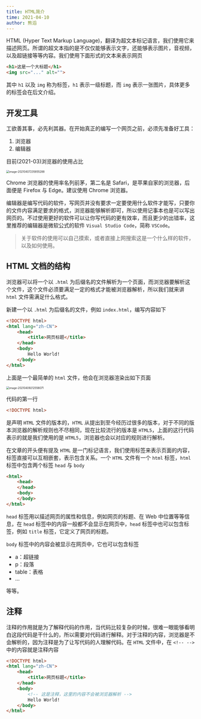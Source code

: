 ```yaml
---
title: HTML简介
time: 2021-04-10
author: 熊滔
---
```


HTML (Hyper Text Markup Language)，翻译为超文本标记语言，我们使用它来描述网页。所谓的超文本指的是不仅仅能够表示文字，还能够表示图片，音视频，以及超链接等等内容。我们使用下面形式的文本来表示网页

```html
<h1>这是一个大标题</h1>
<img src="..." alt="">
```

其中 `h1` 以及 `img` 称为标签，`h1` 表示一级标题，而 `img` 表示一张图片，具体更多的标签会在后文介绍。

## 开发工具

工欲善其事，必先利其器。在开始真正的编写一个网页之前，必须先准备好工具：

1. 浏览器
2. 编辑器

目前(2021-03)浏览器的使用占比

<img src="https://cdn.jsdelivr.net/gh/LastKnightCoder/ImgHosting2/20210407235855.png" alt="image-20210407235855288" style="zoom:50%;" />

Chrome 浏览器的使用率名列前茅，第二名是 Safari，是苹果自家的浏览器，后面便是 Firefox 与 Edge。建议使用 Chrome 浏览器。

编辑器是编写代码的软件，写网页并没有要求一定要使用什么软件才能写，只要你的文件内容满足要求的格式，浏览器能够解析即可，所以使用记事本也是可以写出网页的。不过使用更好的软件可以让你写代码的更有效率，而且更少的出错率，这里推荐的编辑器是微软公式的软件 `Visual Studio Code`，简称 `VSCode`。

> 关于软件的使用可以自己摸索，或者直接上网搜索这是一个什么样的软件，以及如何使用。

## HTML 文档的结构

浏览器可以将一个以 `.html` 为后缀名的文件解析为一个页面，而浏览器要解析这个文件，这个文件必须要满足一定的格式才能被浏览器解析，所以我们就来讲 `html` 文件需满足什么格式。

新建一个以 `.html` 为后缀名的文件，例如 `index.html`，编写内容如下

```html
<!DOCTYPE html>
<html lang="zh-CN">
    <head>
        <title>网页标题</title>
    </head>
    <body>
        Hello World!
    </body>
</html>
```

上面是一个最简单的 `html` 文件，他会在浏览器渲染出如下页面

<img src="https://cdn.jsdelivr.net/gh/LastKnightCoder/ImgHosting2/20210409212558.png" alt="image-20210409212558071" style="zoom:50%;" />

代码的第一行

```html
<!DOCTYPE html>
```

是声明 `HTML` 文件的版本的，`HTML` 从提出到至今经历过很多的版本，对于不同的版本浏览器的解析规则也不尽相同，现在比较流行的版本是 `HTML5`，上面的这行代码表示的就是我们使用的是 `HTML5`，浏览器也会以对应的规则进行解析。

在文章的开头便有提及 `HTML` 是一门标记语言，我们使用标签来表示页面的内容，标签直接可以互相嵌套，表示包含关系。一个 `HTML` 文件有一个 `html` 标签，`html` 标签中包含两个标签 `head` 与 `body`

```html
<html>
    <head>
    </head>
    <body>
    </body>
</html>
```

`head` 标签用以描述网页的属性和信息，例如网页的标题、在 Web 中位置等等信息，在 `head` 标签中的内容一般都不会显示在网页中，`head` 标签中也可以包含标签，例如 `title` 标签，它定义了网页的标题。

`body` 标签中的内容会被显示在网页中，它也可以包含标签

- a：超链接
- p：段落
- table：表格
- ...

等等。

 ## 注释

注释的作用就是为了解释代码的作用，当代码比较复杂的时候，很难一眼能够看明白这段代码是干什么的，所以需要对代码进行解释。对于注释的内容，浏览器是不会解析的，因为注释是为了让写代码的人理解代码。在 `HTML` 文件中，在 `<!-- -->` 中的内容就是注释内容

```html {7}
<!DOCTYPE html>
<html lang="zh-CN">
    <head>
        <title>网页标题</title>
    </head>
    <body>
        <!-- 这是注释，这里的内容不会被浏览器解析 -->
        Hello World!
    </body>
</html>
```





<Disqus />